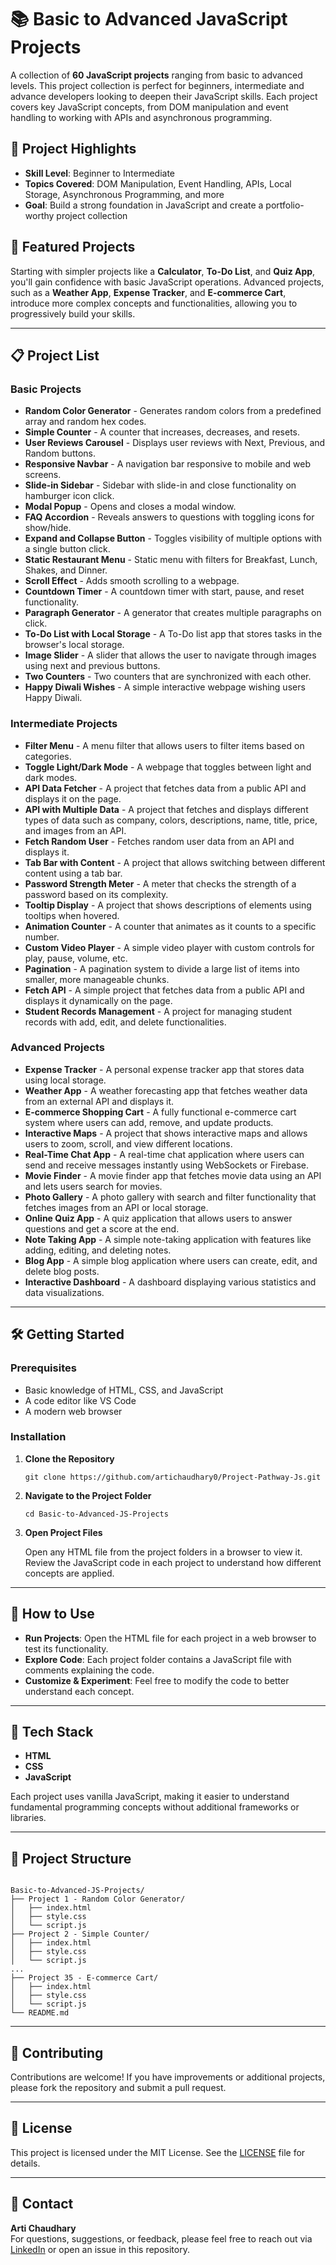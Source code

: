 
<h1>📚 Basic to Advanced JavaScript Projects</h1>

<p>
  A collection of <strong>60 JavaScript projects</strong> ranging from basic to advanced levels.
  This project collection is perfect for beginners, intermediate and advance developers looking to deepen their JavaScript skills. 
  Each project covers key JavaScript concepts, from DOM manipulation and event handling to working with APIs and asynchronous programming.
</p>

<h2>🌟 Project Highlights</h2>
<ul>
  <li><strong>Skill Level</strong>: Beginner to Intermediate</li>
  <li><strong>Topics Covered</strong>: DOM Manipulation, Event Handling, APIs, Local Storage, Asynchronous Programming, and more</li>
  <li><strong>Goal</strong>: Build a strong foundation in JavaScript and create a portfolio-worthy project collection</li>
</ul>

<h2>📱 Featured Projects</h2>
<p>Starting with simpler projects like a <strong>Calculator</strong>, <strong>To-Do List</strong>, and <strong>Quiz App</strong>, you'll gain confidence with basic JavaScript operations. Advanced projects, such as a <strong>Weather App</strong>, <strong>Expense Tracker</strong>, and <strong>E-commerce Cart</strong>, introduce more complex concepts and functionalities, allowing you to progressively build your skills.</p>

<hr>

<h2>📋 Project List</h2>

<h3>Basic Projects</h3>

<ul>
  <li><strong>Random Color Generator</strong> - Generates random colors from a predefined array and random hex codes.</li>
  <li><strong>Simple Counter</strong> - A counter that increases, decreases, and resets.</li>
  <li><strong>User Reviews Carousel</strong> - Displays user reviews with Next, Previous, and Random buttons.</li>
  <li><strong>Responsive Navbar</strong> - A navigation bar responsive to mobile and web screens.</li>
  <li><strong>Slide-in Sidebar</strong> - Sidebar with slide-in and close functionality on hamburger icon click.</li>
  <li><strong>Modal Popup</strong> - Opens and closes a modal window.</li>
  <li><strong>FAQ Accordion</strong> - Reveals answers to questions with toggling icons for show/hide.</li>
  <li><strong>Expand and Collapse Button</strong> - Toggles visibility of multiple options with a single button click.</li>
  <li><strong>Static Restaurant Menu</strong> - Static menu with filters for Breakfast, Lunch, Shakes, and Dinner.</li>
  <li><strong>Scroll Effect</strong> - Adds smooth scrolling to a webpage.</li>
  <li><strong>Countdown Timer</strong> - A countdown timer with start, pause, and reset functionality.</li>
  <li><strong>Paragraph Generator</strong> - A generator that creates multiple paragraphs on click.</li>
  <li><strong>To-Do List with Local Storage</strong> - A To-Do list app that stores tasks in the browser's local storage.</li>
  <li><strong>Image Slider</strong> - A slider that allows the user to navigate through images using next and previous buttons.</li>
  <li><strong>Two Counters</strong> - Two counters that are synchronized with each other.</li>
  <li><strong>Happy Diwali Wishes</strong> - A simple interactive webpage wishing users Happy Diwali.</li>
</ul>

<h3>Intermediate Projects</h3>
<ul>
  <li><strong>Filter Menu</strong> - A menu filter that allows users to filter items based on categories.</li>
  <li><strong>Toggle Light/Dark Mode</strong> - A webpage that toggles between light and dark modes.</li>
  <li><strong>API Data Fetcher</strong> - A project that fetches data from a public API and displays it on the page.</li>
  <li><strong>API with Multiple Data</strong> - A project that fetches and displays different types of data such as company, colors, descriptions, name, title, price, and images from an API.</li>
  <li><strong>Fetch Random User</strong> - Fetches random user data from an API and displays it.</li>
  <li><strong>Tab Bar with Content</strong> - A project that allows switching between different content using a tab bar.</li>
  <li><strong>Password Strength Meter</strong> - A meter that checks the strength of a password based on its complexity.</li>
  <li><strong>Tooltip Display</strong> - A project that shows descriptions of elements using tooltips when hovered.</li>
  <li><strong>Animation Counter</strong> - A counter that animates as it counts to a specific number.</li>
  <li><strong>Custom Video Player</strong> - A simple video player with custom controls for play, pause, volume, etc.</li>
  <li><strong>Pagination</strong> - A pagination system to divide a large list of items into smaller, more manageable chunks.</li>
  <li><strong>Fetch API</strong> - A simple project that fetches data from a public API and displays it dynamically on the page.</li>
  <li><strong>Student Records Management</strong> - A project for managing student records with add, edit, and delete functionalities.</li>
</ul>

<h3>Advanced Projects</h3>
<ul>
  <li><strong>Expense Tracker</strong> - A personal expense tracker app that stores data using local storage.</li>
  <li><strong>Weather App</strong> - A weather forecasting app that fetches weather data from an external API and displays it.</li>
  <li><strong>E-commerce Shopping Cart</strong> - A fully functional e-commerce cart system where users can add, remove, and update products.</li>
  <li><strong>Interactive Maps</strong> - A project that shows interactive maps and allows users to zoom, scroll, and view different locations.</li>
  <li><strong>Real-Time Chat App</strong> - A real-time chat application where users can send and receive messages instantly using WebSockets or Firebase.</li>
  <li><strong>Movie Finder</strong> - A movie finder app that fetches movie data using an API and lets users search for movies.</li>
  <li><strong>Photo Gallery</strong> - A photo gallery with search and filter functionality that fetches images from an API or local storage.</li>
  <li><strong>Online Quiz App</strong> - A quiz application that allows users to answer questions and get a score at the end.</li>
  <li><strong>Note Taking App</strong> - A simple note-taking application with features like adding, editing, and deleting notes.</li>
  <li><strong>Blog App</strong> - A simple blog application where users can create, edit, and delete blog posts.</li>
  <li><strong>Interactive Dashboard</strong> - A dashboard displaying various statistics and data visualizations.</li>
</ul>

<hr>
<h2>🛠️ Getting Started</h2>
<h3>Prerequisites</h3>
<ul>
  <li>Basic knowledge of HTML, CSS, and JavaScript</li>
  <li>A code editor like VS Code</li>
  <li>A modern web browser</li>
</ul>

<h3>Installation</h3>
<ol>
  <li><strong>Clone the Repository</strong>
    <pre><code>git clone https://github.com/artichaudhary0/Project-Pathway-Js.git</code></pre>
  </li>
  <li><strong>Navigate to the Project Folder</strong>
    <pre><code>cd Basic-to-Advanced-JS-Projects</code></pre>
  </li>
  <li><strong>Open Project Files</strong>
    <p>Open any HTML file from the project folders in a browser to view it. Review the JavaScript code in each project to understand how different concepts are applied.</p>
  </li>
</ol>

<hr>

<h2>🚀 How to Use</h2>
<ul>
  <li><strong>Run Projects</strong>: Open the HTML file for each project in a web browser to test its functionality.</li>
  <li><strong>Explore Code</strong>: Each project folder contains a JavaScript file with comments explaining the code.</li>
  <li><strong>Customize & Experiment</strong>: Feel free to modify the code to better understand each concept.</li>
</ul>

<hr>

<h2>🤖 Tech Stack</h2>
<ul>
  <li><strong>HTML</strong></li>
  <li><strong>CSS</strong></li>
  <li><strong>JavaScript</strong></li>
</ul>
<p>Each project uses vanilla JavaScript, making it easier to understand fundamental programming concepts without additional frameworks or libraries.</p>

<hr>

<h2>📂 Project Structure</h2>
<pre><code>
Basic-to-Advanced-JS-Projects/
├── Project 1 - Random Color Generator/
│   ├── index.html
│   ├── style.css
│   └── script.js
├── Project 2 - Simple Counter/
│   ├── index.html
│   ├── style.css
│   └── script.js
...
├── Project 35 - E-commerce Cart/
│   ├── index.html
│   ├── style.css
│   └── script.js
└── README.md
</code></pre>

<hr>

<h2>📑 Contributing</h2>
<p>Contributions are welcome! If you have improvements or additional projects, please fork the repository and submit a pull request.</p>

<hr>

<h2>📄 License</h2>
<p>This project is licensed under the MIT License. See the <a href="LICENSE">LICENSE</a> file for details.</p>

<hr>

<h2>💬 Contact</h2>
<p><strong>Arti Chaudhary</strong><br>
For questions, suggestions, or feedback, please feel free to reach out via <a href="https://www.linkedin.com/in/artichaudhary0/">LinkedIn</a> or open an issue in this repository.</p>

</body>

